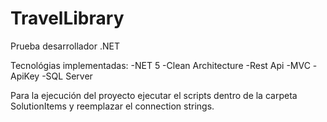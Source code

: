 # TravelLibrary
Prueba desarrollador .NET

Tecnológias implementadas:
-NET 5
-Clean Architecture
-Rest Api
-MVC
-ApiKey
-SQL Server

Para la ejecución del proyecto ejecutar el scripts dentro de la carpeta SolutionItems y reemplazar el connection strings. 
